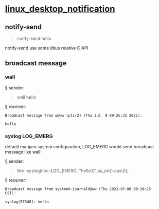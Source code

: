# [linux_desktop_notification](/2021/07/linux_desktop_notification.md)

## notify-send

> notify-send hello

notify-send use some dbus relative C API

## broadcast message

### wall

§ sender:

> wall hello

§ receiver:

```
Broadcast message from w@ww (pts/2) (Thu Jul  8 09:26:32 2021):                
                                                                               
hello
```

### syslog LOG_EMERG

default manjaro system configuration, LOG_EMERG would send broadcast message like wall

§ sender:

> libc::syslog(libc::LOG_EMERG, "hello\0".as_ptr().cast());

§ receiver:

```
Broadcast message from systemd-journald@ww (Thu 2021-07-08 09:28:25 CST):

syslog[87348]: hello
```
